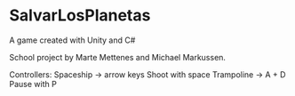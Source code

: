 # SalvarLosPlanetas
A game created with Unity and C#


School project by Marte Mettenes and Michael Markussen.

Controllers: 
Spaceship -> arrow keys
Shoot with space
Trampoline -> A + D
Pause with P
